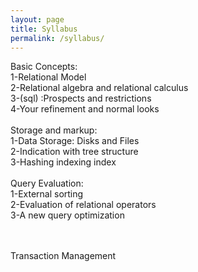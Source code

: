 ```yaml
---
layout: page
title: Syllabus
permalink: /syllabus/
---
```


<div style="text-align: left"> Basic Concepts:
<br>
1-Relational Model
<br>
2-Relational algebra and relational calculus
<br>
3-(sql) :Prospects and restrictions
<br>
4-Your refinement and normal looks
<br>
<br>
Storage and markup:
<br>
1-Data Storage: Disks and Files
<br>
2-Indication with tree structure
<br>
3-Hashing indexing index
<br>
<br>
Query Evaluation:
<br>
1-External sorting
<br>
2-Evaluation of relational operators
<br>
3-A new query optimization<br>
<br>
<br>

Transaction Management</div>